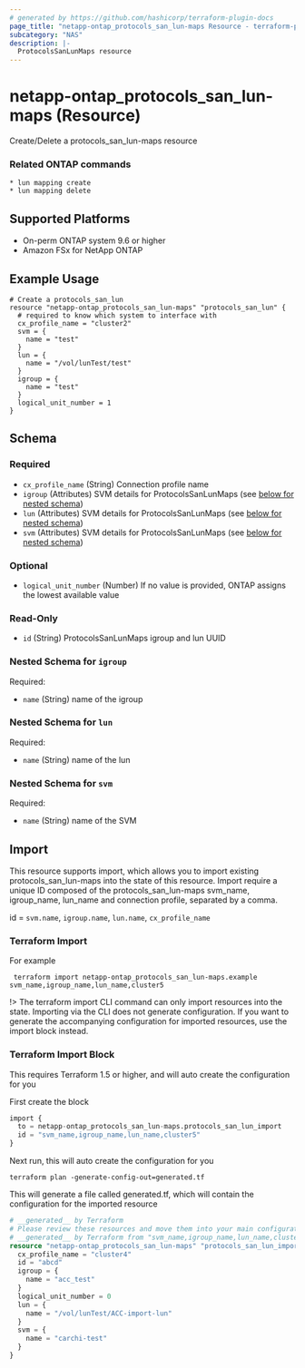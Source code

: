 ```yaml
---
# generated by https://github.com/hashicorp/terraform-plugin-docs
page_title: "netapp-ontap_protocols_san_lun-maps Resource - terraform-provider-netapp-ontap"
subcategory: "NAS"
description: |-
  ProtocolsSanLunMaps resource
---
```


# netapp-ontap_protocols_san_lun-maps (Resource)

Create/Delete a protocols_san_lun-maps resource

### Related ONTAP commands
```commandline
* lun mapping create
* lun mapping delete
```

## Supported Platforms
* On-perm ONTAP system 9.6 or higher
* Amazon FSx for NetApp ONTAP

## Example Usage
```
# Create a protocols_san_lun
resource "netapp-ontap_protocols_san_lun-maps" "protocols_san_lun" {
  # required to know which system to interface with
  cx_profile_name = "cluster2"
  svm = {
    name = "test"
  }
  lun = {
    name = "/vol/lunTest/test"
  }
  igroup = {
    name = "test"
  }
  logical_unit_number = 1
}
```

<!-- schema generated by tfplugindocs -->
## Schema

### Required

- `cx_profile_name` (String) Connection profile name
- `igroup` (Attributes) SVM details for ProtocolsSanLunMaps (see [below for nested schema](#nestedatt--igroup))
- `lun` (Attributes) SVM details for ProtocolsSanLunMaps (see [below for nested schema](#nestedatt--lun))
- `svm` (Attributes) SVM details for ProtocolsSanLunMaps (see [below for nested schema](#nestedatt--svm))

### Optional

- `logical_unit_number` (Number) If no value is provided, ONTAP assigns the lowest available value

### Read-Only

- `id` (String) ProtocolsSanLunMaps igroup and lun UUID

<a id="nestedatt--igroup"></a>
### Nested Schema for `igroup`

Required:

- `name` (String) name of the igroup


<a id="nestedatt--lun"></a>
### Nested Schema for `lun`

Required:

- `name` (String) name of the lun


<a id="nestedatt--svm"></a>
### Nested Schema for `svm`

Required:

- `name` (String) name of the SVM

## Import
This resource supports import, which allows you to import existing protocols_san_lun-maps into the state of this resource.
Import require a unique ID composed of the protocols_san_lun-maps svm_name, igroup_name, lun_name and connection profile, separated by a comma.

id = `svm.name`, `igroup.name`, `lun.name`, `cx_profile_name`

### Terraform Import

For example
```shell
 terraform import netapp-ontap_protocols_san_lun-maps.example svm_name,igroup_name,lun_name,cluster5
```
!> The terraform import CLI command can only import resources into the state. Importing via the CLI does not generate configuration. If you want to generate the accompanying configuration for imported resources, use the import block instead.

### Terraform Import Block
This requires Terraform 1.5 or higher, and will auto create the configuration for you

First create the block
```terraform
import {
  to = netapp-ontap_protocols_san_lun-maps.protocols_san_lun_import
  id = "svm_name,igroup_name,lun_name,cluster5"
}
```
Next run, this will auto create the configuration for you
```shell
terraform plan -generate-config-out=generated.tf
```
This will generate a file called generated.tf, which will contain the configuration for the imported resource
```terraform
# __generated__ by Terraform
# Please review these resources and move them into your main configuration files.
# __generated__ by Terraform from "svm_name,igroup_name,lun_name,cluster5"
resource "netapp-ontap_protocols_san_lun-maps" "protocols_san_lun_import" {
  cx_profile_name = "cluster4"
  id = "abcd"
  igroup = {
    name = "acc_test"
  }
  logical_unit_number = 0
  lun = {
    name = "/vol/lunTest/ACC-import-lun"
  }
  svm = {
    name = "carchi-test"
  }
}
```
